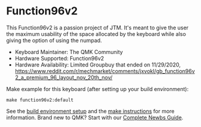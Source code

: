 # Function96v2

This Function96v2 is a passion project of JTM. It's meant to give the user the maximum usability of the space allocated by the keyboard while also giving the option of using the numpad.

* Keyboard Maintainer: The QMK Community  
* Hardware Supported: Function96v2
* Hardware Availability: Limited Groupbuy that ended on 11/29/2020, https://www.reddit.com/r/mechmarket/comments/jxvokl/gb_function96v2_a_premium_96_layout_nov_20th_nov/

Make example for this keyboard (after setting up your build environment):

    make function96v2:default

See the [build environment setup](https://docs.qmk.fm/#/getting_started_build_tools) and the [make instructions](https://docs.qmk.fm/#/getting_started_make_guide) for more information. Brand new to QMK? Start with our [Complete Newbs Guide](https://docs.qmk.fm/#/newbs).
